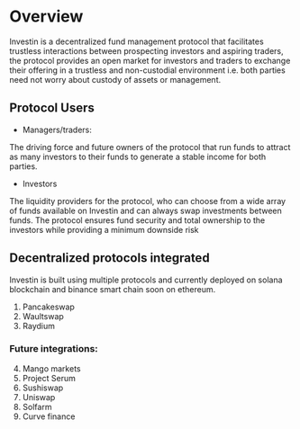 # Overview

Investin is a decentralized fund management protocol that facilitates trustless interactions between prospecting investors and aspiring traders, the protocol provides an open market for investors and traders to exchange their offering in a trustless and non-custodial environment i.e. both parties need not worry about custody of assets or management.

## Protocol Users

* Managers/traders:

The driving force and future owners of the protocol that run funds to attract as many investors to their funds to generate a stable income for both parties. 

* Investors 

The liquidity providers for the protocol, who can choose from a wide array of funds available on Investin and can always swap investments between funds. The protocol ensures fund security and total ownership to the investors while providing a minimum downside risk 


## Decentralized protocols integrated

Investin is built using multiple protocols and currently deployed on solana blockchain and binance smart chain soon on ethereum.

1. Pancakeswap
2. Waultswap
3. Raydium

### Future integrations: 

4. Mango markets
5. Project Serum
6. Sushiswap
7. Uniswap
8. Solfarm
9. Curve finance